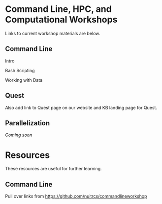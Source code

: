 # Command Line, HPC, and Computational Workshops

Links to current workshop materials are below.  

## Command Line

Intro

Bash Scripting

Working with Data 

## Quest



Also add link to Quest page on our website and KB landing page for Quest.


## Parallelization

*Coming soon*


# Resources

These resources are useful for further learning.

## Command Line


Pull over links from https://github.com/nuitrcs/commandlineworkshop
